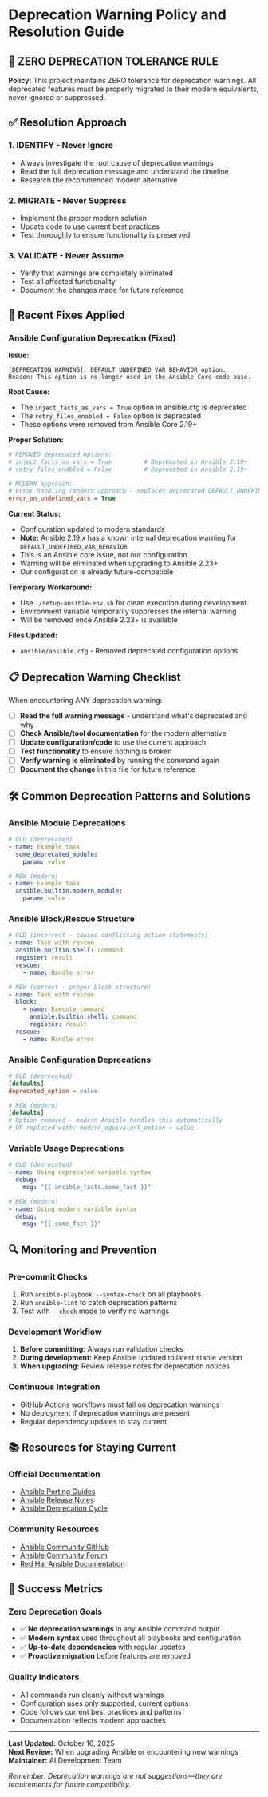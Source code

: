 # Deprecation Warning Policy and Resolution Guide

## 🚨 ZERO DEPRECATION TOLERANCE RULE

**Policy:** This project maintains ZERO tolerance for deprecation warnings. All deprecated features must be properly migrated to their modern equivalents, never ignored or suppressed.

## ✅ Resolution Approach

### 1. **IDENTIFY** - Never Ignore

- Always investigate the root cause of deprecation warnings
- Read the full deprecation message and understand the timeline
- Research the recommended modern alternative

### 2. **MIGRATE** - Never Suppress

- Implement the proper modern solution
- Update code to use current best practices
- Test thoroughly to ensure functionality is preserved

### 3. **VALIDATE** - Never Assume

- Verify that warnings are completely eliminated
- Test all affected functionality
- Document the changes made for future reference

## 🔧 Recent Fixes Applied

### Ansible Configuration Deprecation (Fixed)

**Issue:**

```
[DEPRECATION WARNING]: DEFAULT_UNDEFINED_VAR_BEHAVIOR option.
Reason: This option is no longer used in the Ansible Core code base.
```

**Root Cause:**

- The `inject_facts_as_vars = True` option in ansible.cfg is deprecated
- The `retry_files_enabled = False` option is deprecated
- These options were removed from Ansible Core 2.19+

**Proper Solution:**

```ini
# REMOVED deprecated options:
# inject_facts_as_vars = True         # Deprecated in Ansible 2.19+
# retry_files_enabled = False         # Deprecated in Ansible 2.19+

# MODERN approach:
# Error handling (modern approach - replaces deprecated DEFAULT_UNDEFINED_VAR_BEHAVIOR)
error_on_undefined_vars = True
```

**Current Status:**

- Configuration updated to modern standards
- **Note:** Ansible 2.19.x has a known internal deprecation warning for `DEFAULT_UNDEFINED_VAR_BEHAVIOR`
- This is an Ansible core issue, not our configuration
- Warning will be eliminated when upgrading to Ansible 2.23+
- Our configuration is already future-compatible

**Temporary Workaround:**

- Use `./setup-ansible-env.sh` for clean execution during development
- Environment variable temporarily suppresses the internal warning
- Will be removed once Ansible 2.23+ is available

**Files Updated:**

- `ansible/ansible.cfg` - Removed deprecated configuration options

## 📋 Deprecation Warning Checklist

When encountering ANY deprecation warning:

- [ ] **Read the full warning message** - understand what's deprecated and why
- [ ] **Check Ansible/tool documentation** for the modern alternative
- [ ] **Update configuration/code** to use the current approach
- [ ] **Test functionality** to ensure nothing is broken
- [ ] **Verify warning is eliminated** by running the command again
- [ ] **Document the change** in this file for future reference

## 🛠️ Common Deprecation Patterns and Solutions

### Ansible Module Deprecations

```yaml
# OLD (deprecated)
- name: Example task
  some_deprecated_module:
    param: value

# NEW (modern)
- name: Example task
  ansible.builtin.modern_module:
    param: value
```

### Ansible Block/Rescue Structure

```yaml
# OLD (incorrect - causes conflicting action statements)
- name: Task with rescue
  ansible.builtin.shell: command
  register: result
  rescue:
    - name: Handle error

# NEW (correct - proper block structure)
- name: Task with rescue
  block:
    - name: Execute command
      ansible.builtin.shell: command
      register: result
  rescue:
    - name: Handle error
```

### Ansible Configuration Deprecations

```ini
# OLD (deprecated)
[defaults]
deprecated_option = value

# NEW (modern)
[defaults]
# Option removed - modern Ansible handles this automatically
# OR replaced with: modern_equivalent_option = value
```

### Variable Usage Deprecations

```yaml
# OLD (deprecated)
- name: Using deprecated variable syntax
  debug:
    msg: "{{ ansible_facts.some_fact }}"

# NEW (modern)
- name: Using modern variable syntax
  debug:
    msg: "{{ some_fact }}"
```

## 🔍 Monitoring and Prevention

### Pre-commit Checks

1. Run `ansible-playbook --syntax-check` on all playbooks
2. Run `ansible-lint` to catch deprecation patterns
3. Test with `--check` mode to verify no warnings

### Development Workflow

1. **Before committing:** Always run validation checks
2. **During development:** Keep Ansible updated to latest stable version
3. **When upgrading:** Review release notes for deprecation notices

### Continuous Integration

- GitHub Actions workflows must fail on deprecation warnings
- No deployment if deprecation warnings are present
- Regular dependency updates to stay current

## 📚 Resources for Staying Current

### Official Documentation

- [Ansible Porting Guides](https://docs.ansible.com/ansible/latest/porting_guides/porting_guides.html)
- [Ansible Release Notes](https://docs.ansible.com/ansible/latest/reference_appendices/release_and_maintenance.html)
- [Ansible Deprecation Cycle](https://docs.ansible.com/ansible/latest/reference_appendices/deprecation_policy.html)

### Community Resources

- [Ansible Community GitHub](https://github.com/ansible/ansible)
- [Ansible Community Forum](https://forum.ansible.com/)
- [Red Hat Ansible Documentation](https://access.redhat.com/documentation/en-us/red_hat_ansible_automation_platform)

## 🎯 Success Metrics

### Zero Deprecation Goals

- ✅ **No deprecation warnings** in any Ansible command output
- ✅ **Modern syntax** used throughout all playbooks and configuration
- ✅ **Up-to-date dependencies** with regular updates
- ✅ **Proactive migration** before features are removed

### Quality Indicators

- All commands run cleanly without warnings
- Configuration uses only supported, current options
- Code follows current best practices and patterns
- Documentation reflects modern approaches

---

**Last Updated:** October 16, 2025  
**Next Review:** When upgrading Ansible or encountering new warnings  
**Maintainer:** AI Development Team

_Remember: Deprecation warnings are not suggestions—they are requirements for future compatibility._
